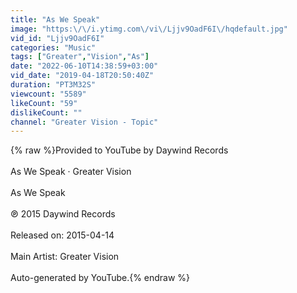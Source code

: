 ```yaml
---
title: "As We Speak"
image: "https:\/\/i.ytimg.com\/vi\/Ljjv9OadF6I\/hqdefault.jpg"
vid_id: "Ljjv9OadF6I"
categories: "Music"
tags: ["Greater","Vision","As"]
date: "2022-06-10T14:38:59+03:00"
vid_date: "2019-04-18T20:50:40Z"
duration: "PT3M32S"
viewcount: "5589"
likeCount: "59"
dislikeCount: ""
channel: "Greater Vision - Topic"
---
```

{% raw %}Provided to YouTube by Daywind Records<br /><br />As We Speak · Greater Vision<br /><br />As We Speak<br /><br />℗ 2015 Daywind Records<br /><br />Released on: 2015-04-14<br /><br />Main  Artist: Greater Vision<br /><br />Auto-generated by YouTube.{% endraw %}
